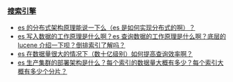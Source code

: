 ### [搜索引擎](https://github.com/wulimax/reactApp/blob/master/docs/Elasticsearch/es-introduction.md)

- [es 的分布式架构原理能说一下么（es 是如何实现分布式的啊）？](https://github.com/wulimax/reactApp/blob/master/docs/Elasticsearch/es-architecture.md)
- [es 写入数据的工作原理是什么啊？es 查询数据的工作原理是什么啊？底层的 lucene 介绍一下呗？倒排索引了解吗？](https://github.com/wulimax/reactApp/blob/master/docs/Elasticsearch/es-write-query-search.md)
- [es 在数据量很大的情况下（数十亿级别）如何提高查询效率啊？](https://github.com/wulimax/reactApp/blob/master/docs/Elasticsearch/es-optimizing-query-performance.md)
- [es 生产集群的部署架构是什么？每个索引的数据量大概有多少？每个索引大概有多少个分片？](https://github.com/wulimax/reactApp/blob/master/docs/Elasticsearch/es-production-cluster.md)

